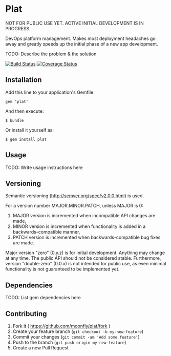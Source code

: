 # Plat

NOT FOR PUBLIC USE YET. ACTIVE INITIAL DEVELOPMENT IS IN PROGRESS.

DevOps platform management. Makes most deployment headaches go away and greatly speeds up the initial phase of a new app development.

TODO: Describe the problem & the solution

[![Build Status](https://travis-ci.org/moonfly/plat.svg?branch=master)](https://travis-ci.org/moonfly/plat)
[![Coverage Status](https://img.shields.io/coveralls/moonfly/plat.svg)](https://coveralls.io/r/moonfly/plat?branch=master)

## Installation

Add this line to your application's Gemfile:

    gem 'plat'

And then execute:

    $ bundle

Or install it yourself as:

    $ gem install plat

## Usage

TODO: Write usage instructions here

## Versioning

Semantic versioning (http://semver.org/spec/v2.0.0.html) is used. 

For a version number MAJOR.MINOR.PATCH, unless MAJOR is 0:

1. MAJOR version is incremented when incompatible API changes are made,
2. MINOR version is incremented when functionality is added in a backwards-compatible manner, 
3. PATCH version is incremented when backwards-compatible bug fixes are made.

Major version "zero" (0.y.z) is for initial development. Anything may change at any time. 
The public API should not be considered stable. 
Furthermore, version "double-zero" (0.0.x) is not intended for public use, 
as even minimal functionality is not guaranteed to be implemented yet.

## Dependencies

TODO: List gem dependencies here

## Contributing

1. Fork it ( https://github.com/moonfly/plat/fork )
2. Create your feature branch (`git checkout -b my-new-feature`)
3. Commit your changes (`git commit -am 'Add some feature'`)
4. Push to the branch (`git push origin my-new-feature`)
5. Create a new Pull Request
